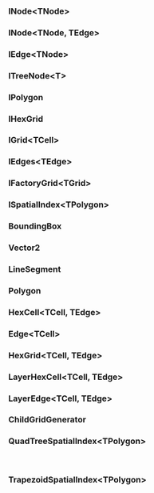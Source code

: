 ### INode\<TNode>

### INode\<TNode, TEdge>

### IEdge\<TNode>

### ITreeNode\<T>

### IPolygon

### IHexGrid

### IGrid\<TCell>

### IEdges\<TEdge>

### IFactoryGrid\<TGrid>

### ISpatialIndex\<TPolygon>

### BoundingBox

### Vector2

### LineSegment

### Polygon

### HexCell\<TCell, TEdge>

### Edge\<TCell>

### HexGrid\<TCell, TEdge>

### LayerHexCell\<TCell, TEdge>

### LayerEdge\<TCell, TEdge>

### ChildGridGenerator

### QuadTreeSpatialIndex\<TPolygon>
<br>

### TrapezoidSpatialIndex\<TPolygon>